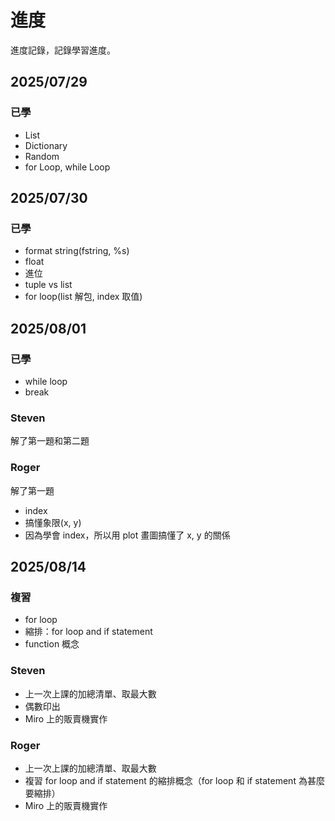 # 進度

進度記錄，記錄學習進度。

## 2025/07/29

### 已學

- List
- Dictionary
- Random
- for Loop, while Loop

## 2025/07/30

### 已學

- format string(fstring, %s)
- float
- 進位
- tuple vs list
- for loop(list 解包, index 取值)

## 2025/08/01

### 已學

- while loop
- break

### Steven

解了第一題和第二題

### Roger

解了第一題

- index
- 搞懂象限(x, y)
- 因為學會 index，所以用 plot 畫圖搞懂了 x, y 的關係

## 2025/08/14

### 複習

- for loop
- 縮排：for loop and if statement
- function 概念

### Steven

- 上一次上課的加總清單、取最大數
- 偶數印出
- Miro 上的販賣機實作

### Roger

- 上一次上課的加總清單、取最大數
- 複習 for loop and if statement 的縮排概念（for loop 和 if statement 為甚麼要縮排）
- Miro 上的販賣機實作
